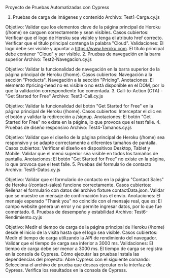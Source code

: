 Proyecto de Pruebas Automatizadas con Cypress
1. Pruebas de carga de imágenes y contenido
Archivo: Test1-Carga.cy.js

Objetivo: Validar que los elementos clave de la página principal de Heroku (/home) se carguen correctamente y sean visibles.
Casos cubiertos:
Verificar que el logo de Heroku sea visible y tenga el atributo href correcto.
Verificar que el título principal contenga la palabra "Cloud".
Validaciones:
El logo debe ser visible y apuntar a https://www.heroku.com.
El título principal debe contener "Cloud" y ser visible.
2. Pruebas de navegación en la barra superior
Archivo: Test2-Navegacion.cy.js

Objetivo: Validar la funcionalidad de navegación en la barra superior de la página principal de Heroku (/home).
Casos cubiertos:
Navegación a la sección "Products".
Navegación a la sección "Pricing".
Anotaciones:
El elemento #pricing-head no es visible o no está disponible en el DOM, por lo que la validación correspondiente fue comentada.
3. Call-to-Action (CTA) - "Get Started for Free"
Archivo: Test3-Call.cy.js

Objetivo: Validar la funcionalidad del botón "Get Started for Free" en la página principal de Heroku (/home).
Casos cubiertos:
Interceptar el clic en el botón y validar la redirección a /signup.
Anotaciones:
El botón "Get Started for Free" no existe en la página, lo que provoca que el test falle.
4. Pruebas de diseño responsivo
Archivo: Test4-Tamanos.cy.js

Objetivo: Validar que el diseño de la página principal de Heroku (/home) sea responsivo y se adapte correctamente a diferentes tamaños de pantalla.
Casos cubiertos:
Verificar el diseño en dispositivos Desktop, Tablet y Mobile.
Validar que el menú superior sea visible en todos los tamaños de pantalla.
Anotaciones:
El botón "Get Started for Free" no existe en la página, lo que provoca que el test falle.
5. Pruebas del formulario de contacto
Archivo: Test5-Datos.cy.js

Objetivo: Validar que el formulario de contacto en la página "Contact Sales" de Heroku (/contact-sales) funcione correctamente.
Casos cubiertos:
Rellenar el formulario con datos del archivo fixture contactData.json.
Validar que se muestre un mensaje de confirmación tras el envío.
Anotaciones:
El mensaje esperado "Thank you" no coincide con el mensaje real, que es:
El campo website genera un error y no permite ingresar datos, por lo que fue comentado.
6. Pruebas de desempeño y estabilidad
Archivo: Test6-Rendimiento.cy.js

Objetivo: Medir el tiempo de carga de la página principal de Heroku (/home) desde el inicio de la visita hasta que el logo sea visible.
Casos cubiertos:
Medir el tiempo de carga utilizando la API de rendimiento del navegador.
Validar que el tiempo de carga sea inferior a 3000 ms.
Validaciones:
El tiempo de carga debe ser menor a 3000 ms.
El tiempo de carga se registra en la consola de Cypress.
Cómo ejecutar las pruebas
Instala las dependencias del proyecto:
Abre Cypress con el siguiente comando:
Selecciona el archivo de prueba que deseas ejecutar en la interfaz de Cypress.
Verifica los resultados en la consola de Cypress.
